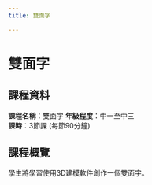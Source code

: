 ```yaml
---
title: 雙面字

---
```


# 雙面字

## 課程資料

**課程名稱**：雙面字
**年級程度**：中一至中三  
**課時**：3節課 (每節90分鐘)

## 課程概覽

學生將學習使用3D建模軟件創作一個雙面字。 
